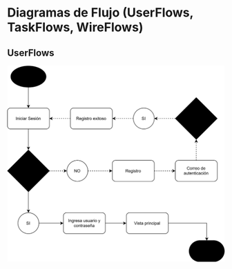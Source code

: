 # Diagramas de Flujo (UserFlows, TaskFlows, WireFlows)

## UserFlows

![Diagrama de flujo Login](flows/FLOW-Login.svg)

